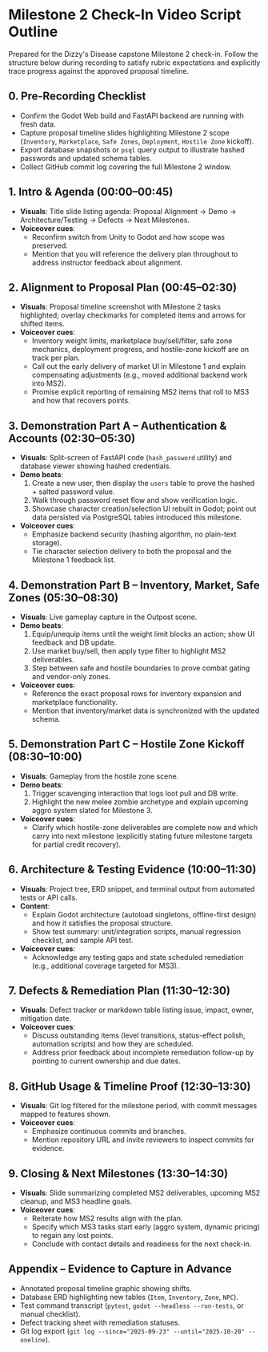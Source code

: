 # Milestone 2 Check-In Video Script Outline

Prepared for the Dizzy's Disease capstone Milestone 2 check-in. Follow the structure below during recording to satisfy rubric expectations and explicitly trace progress against the approved proposal timeline.

## 0. Pre-Recording Checklist
- Confirm the Godot Web build and FastAPI backend are running with fresh data.
- Capture proposal timeline slides highlighting Milestone 2 scope (`Inventory`, `Marketplace`, `Safe Zones`, `Deployment`, `Hostile Zone` kickoff).
- Export database snapshots or `psql` query output to illustrate hashed passwords and updated schema tables.
- Collect GitHub commit log covering the full Milestone 2 window.

## 1. Intro & Agenda (00:00–00:45)
- **Visuals**: Title slide listing agenda: Proposal Alignment → Demo → Architecture/Testing → Defects → Next Milestones.
- **Voiceover cues**:
  - Reconfirm switch from Unity to Godot and how scope was preserved.
  - Mention that you will reference the delivery plan throughout to address instructor feedback about alignment.

## 2. Alignment to Proposal Plan (00:45–02:30)
- **Visuals**: Proposal timeline screenshot with Milestone 2 tasks highlighted; overlay checkmarks for completed items and arrows for shifted items.
- **Voiceover cues**:
  - Inventory weight limits, marketplace buy/sell/filter, safe zone mechanics, deployment progress, and hostile-zone kickoff are on track per plan.
  - Call out the early delivery of market UI in Milestone 1 and explain compensating adjustments (e.g., moved additional backend work into MS2).
  - Promise explicit reporting of remaining MS2 items that roll to MS3 and how that recovers points.

## 3. Demonstration Part A – Authentication & Accounts (02:30–05:30)
- **Visuals**: Split-screen of FastAPI code (`hash_password` utility) and database viewer showing hashed credentials.
- **Demo beats**:
  1. Create a new user, then display the `users` table to prove the hashed + salted password value.
  2. Walk through password reset flow and show verification logic.
  3. Showcase character creation/selection UI rebuilt in Godot; point out data persisted via PostgreSQL tables introduced this milestone.
- **Voiceover cues**:
  - Emphasize backend security (hashing algorithm, no plain-text storage).
  - Tie character selection delivery to both the proposal and the Milestone 1 feedback list.

## 4. Demonstration Part B – Inventory, Market, Safe Zones (05:30–08:30)
- **Visuals**: Live gameplay capture in the Outpost scene.
- **Demo beats**:
  1. Equip/unequip items until the weight limit blocks an action; show UI feedback and DB update.
  2. Use market buy/sell, then apply type filter to highlight MS2 deliverables.
  3. Step between safe and hostile boundaries to prove combat gating and vendor-only zones.
- **Voiceover cues**:
  - Reference the exact proposal rows for inventory expansion and marketplace functionality.
  - Mention that inventory/market data is synchronized with the updated schema.

## 5. Demonstration Part C – Hostile Zone Kickoff (08:30–10:00)
- **Visuals**: Gameplay from the hostile zone scene.
- **Demo beats**:
  1. Trigger scavenging interaction that logs loot pull and DB write.
  2. Highlight the new melee zombie archetype and explain upcoming aggro system slated for Milestone 3.
- **Voiceover cues**:
  - Clarify which hostile-zone deliverables are complete now and which carry into next milestone (explicitly stating future milestone targets for partial credit recovery).

## 6. Architecture & Testing Evidence (10:00–11:30)
- **Visuals**: Project tree, ERD snippet, and terminal output from automated tests or API calls.
- **Content**:
  - Explain Godot architecture (autoload singletons, offline-first design) and how it satisfies the proposal structure.
  - Show test summary: unit/integration scripts, manual regression checklist, and sample API test.
- **Voiceover cues**:
  - Acknowledge any testing gaps and state scheduled remediation (e.g., additional coverage targeted for MS3).

## 7. Defects & Remediation Plan (11:30–12:30)
- **Visuals**: Defect tracker or markdown table listing issue, impact, owner, mitigation date.
- **Voiceover cues**:
  - Discuss outstanding items (level transitions, status-effect polish, automation scripts) and how they are scheduled.
  - Address prior feedback about incomplete remediation follow-up by pointing to current ownership and due dates.

## 8. GitHub Usage & Timeline Proof (12:30–13:30)
- **Visuals**: Git log filtered for the milestone period, with commit messages mapped to features shown.
- **Voiceover cues**:
  - Emphasize continuous commits and branches.
  - Mention repository URL and invite reviewers to inspect commits for evidence.

## 9. Closing & Next Milestones (13:30–14:30)
- **Visuals**: Slide summarizing completed MS2 deliverables, upcoming MS2 cleanup, and MS3 headline goals.
- **Voiceover cues**:
  - Reiterate how MS2 results align with the plan.
  - Specify which MS3 tasks start early (aggro system, dynamic pricing) to regain any lost points.
  - Conclude with contact details and readiness for the next check-in.

## Appendix – Evidence to Capture in Advance
- Annotated proposal timeline graphic showing shifts.
- Database ERD highlighting new tables (`Item`, `Inventory`, `Zone`, `NPC`).
- Test command transcript (`pytest`, `godot --headless --run-tests`, or manual checklist).
- Defect tracking sheet with remediation statuses.
- Git log export (`git log --since="2025-09-23" --until="2025-10-20" --oneline`).

